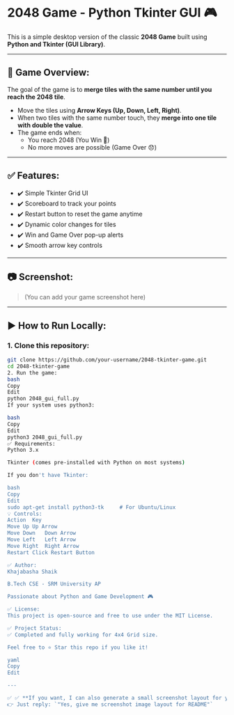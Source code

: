 # 2048 Game - Python Tkinter GUI 🎮

This is a simple desktop version of the classic **2048 Game** built using **Python and Tkinter (GUI Library)**.

---

## 📌 Game Overview:

The goal of the game is to **merge tiles with the same number until you reach the 2048 tile**.

- Move the tiles using **Arrow Keys (Up, Down, Left, Right)**.
- When two tiles with the same number touch, they **merge into one tile with double the value**.
- The game ends when:
  - You reach 2048 (You Win 🎉)
  - No more moves are possible (Game Over 😞)

---

## ✅ Features:

- ✔️ Simple Tkinter Grid UI  
- ✔️ Scoreboard to track your points  
- ✔️ Restart button to reset the game anytime  
- ✔️ Dynamic color changes for tiles  
- ✔️ Win and Game Over pop-up alerts  
- ✔️ Smooth arrow key controls  

---

## 📷 Screenshot:

> (You can add your game screenshot here)

---

## ▶️ How to Run Locally:

### 1. Clone this repository:

```bash
git clone https://github.com/your-username/2048-tkinter-game.git
cd 2048-tkinter-game
2. Run the game:
bash
Copy
Edit
python 2048_gui_full.py
If your system uses python3:

bash
Copy
Edit
python3 2048_gui_full.py
✅ Requirements:
Python 3.x

Tkinter (comes pre-installed with Python on most systems)

If you don't have Tkinter:

bash
Copy
Edit
sudo apt-get install python3-tk     # For Ubuntu/Linux
💡 Controls:
Action	Key
Move Up	Up Arrow
Move Down	Down Arrow
Move Left	Left Arrow
Move Right	Right Arrow
Restart	Click Restart Button

✅ Author:
Khajabasha Shaik

B.Tech CSE - SRM University AP

Passionate about Python and Game Development 🎮

✅ License:
This project is open-source and free to use under the MIT License.

✅ Project Status:
✅ Completed and fully working for 4x4 Grid size.

Feel free to ⭐️ Star this repo if you like it!

yaml
Copy
Edit

---

✅ ✅ **If you want, I can also generate a small screenshot layout for your game UI for the README. Want that too?**  
👉 Just reply: `"Yes, give me screenshot image layout for README"`
